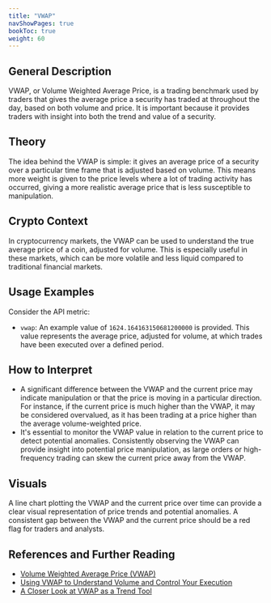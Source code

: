 ```yaml
---
title: "VWAP"
navShowPages: true
bookToc: true
weight: 60
---
```


## General Description

VWAP, or Volume Weighted Average Price, is a trading benchmark used by traders that gives the average price a security has traded at throughout the day, based on both volume and price. It is important because it provides traders with insight into both the trend and value of a security.

## Theory

The idea behind the VWAP is simple: it gives an average price of a security over a particular time frame that is adjusted based on volume. This means more weight is given to the price levels where a lot of trading activity has occurred, giving a more realistic average price that is less susceptible to manipulation.

## Crypto Context

In cryptocurrency markets, the VWAP can be used to understand the true average price of a coin, adjusted for volume. This is especially useful in these markets, which can be more volatile and less liquid compared to traditional financial markets.

## Usage Examples

Consider the API metric:

- `vwap`: An example value of `1624.164163150681200000` is provided. This value represents the average price, adjusted for volume, at which trades have been executed over a defined period.

## How to Interpret

- A significant difference between the VWAP and the current price may indicate manipulation or that the price is moving in a particular direction. For instance, if the current price is much higher than the VWAP, it may be considered overvalued, as it has been trading at a price higher than the average volume-weighted price.
- It's essential to monitor the VWAP value in relation to the current price to detect potential anomalies. Consistently observing the VWAP can provide insight into potential price manipulation, as large orders or high-frequency trading can skew the current price away from the VWAP.

## Visuals

A line chart plotting the VWAP and the current price over time can provide a clear visual representation of price trends and potential anomalies. A consistent gap between the VWAP and the current price should be a red flag for traders and analysts.

## References and Further Reading

- [Volume Weighted Average Price (VWAP)](https://www.investopedia.com/terms/v/vwap.asp)
- [Using VWAP to Understand Volume and Control Your Execution](https://www.traderhq.com/using-vwap-understand-volume-control-execution/)
- [A Closer Look at VWAP as a Trend Tool](https://tickertape.tdameritrade.com/trading/vwap-volume-weighted-average-price-trend-17328)
